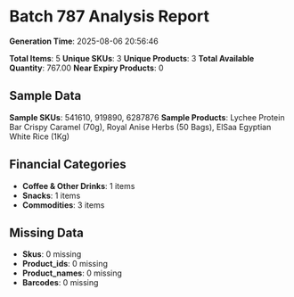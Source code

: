 # Batch 787 Analysis Report

**Generation Time**: 2025-08-06 20:56:46

**Total Items**: 5
**Unique SKUs**: 3
**Unique Products**: 3
**Total Available Quantity**: 767.00
**Near Expiry Products**: 0

## Sample Data
**Sample SKUs**: 541610, 919890, 6287876
**Sample Products**: Lychee Protein Bar Crispy Caramel (70g), Royal Anise Herbs (50 Bags), ElSaa Egyptian White Rice (1Kg)

## Financial Categories
- **Coffee & Other Drinks**: 1 items
- **Snacks**: 1 items
- **Commodities**: 3 items

## Missing Data
- **Skus**: 0 missing
- **Product_ids**: 0 missing
- **Product_names**: 0 missing
- **Barcodes**: 0 missing
